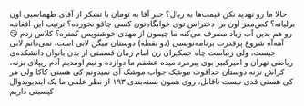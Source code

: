 حالا ما رو تهدید نکن
قیمت‌ها به ریال؟ خیر آقا به تومان
با تشکر از آقای طهماسبی
اون برلیانه؟
کص‌مغز اون برا دختراس
توی خوابگاه‌تون کسی چاقو نخورده؟
ترتیب این افغانیه رو هم بدین آب زیاد مصرف می‌کنه
ما چیمون از مهدی خوشنویس کمتره؟
کلاس زدم 😘آهه‌آه
شروع پرقدرت برنامه‌نویسی (دو نقطه)
دوستان میگن لابی است، نمی‌دانم لابی جیست، ولی زیباست
چاه جمکیران
زن امام زمان
قسمتی از بدن بانوان
دانشکده‌ی ریاضی تهران و امیرکبیر بوی پیرمرد میده
عشقم ما دوازده و نیم اومدیم
آدم ریپلای بزنه، کراش نزنه
دوستان خداقوت
موشک جواب موشک
آی نمیدونم کی هستی کاکا ولی هر کی هستی
قدی نیست ناقابل، روی همون بسته‌بندی ۱۹۳
از نظر علمی ما یک ایندیویدوال کپسیتی داریم
